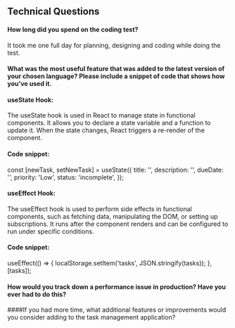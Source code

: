 ## Technical Questions

#### How long did you spend on the coding test? 
It took me one full day for planning, designing and coding while doing the test.

#### What was the most useful feature that was added to the latest version of your chosen language? Please include a snippet of code that shows how you've used it.
#### useState Hook:
The useState hook is used in React to manage state in functional components. It allows you to declare a state variable and a function to update it. When the state changes, React triggers a re-render of the component.
#### Code snippet:
const [newTask, setNewTask] = useState({
        title: '',
        description: '',
        dueDate: '',
        priority: 'Low',
        status: 'incomplete',
    });
#### useEffect Hook:
The useEffect hook is used to perform side effects in functional components, such as fetching data, manipulating the DOM, or setting up subscriptions. It runs after the component renders and can be configured to run under specific conditions.
#### Code snippet:
useEffect(() => {
        localStorage.setItem('tasks', JSON.stringify(tasks));
}, [tasks]);
#### How would you track down a performance issue in production? Have you ever had to do this?


####If you had more time, what additional features or improvements would you consider adding to the task management application?
